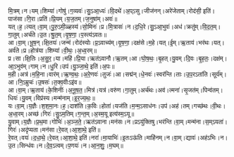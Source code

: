 

  
मि॒त्रम्।न।यम्।शिम्या॑।गोषु॑।ग॒व्यवः॑।सु॒ऽआ॒ध्यः॑।वि॒दथे॑।अ॒प्ऽसु।जीज॑नन्।अरे॑जेताम्।रोद॑सी॒ इति॑।पाज॑सा।गि॒रा।प्रति॑।प्रि॒यम्।य॒ज॒तम्।ज॒नुषा॑म्।अवः॑॥  
यत्।ह॒।त्यत्।वा॒म्।पु॒रु॒ऽमी॒ळ्हस्य॑।सो॒मिनः॑।प्र।मि॒त्रासः॑।न।द॒धि॒रे।सु॒ऽआ॒भुवः॑।अध॑।क्रतु॑म्।वि॒द॒त॒म्।गा॒तुम्।अर्च॑ते।उ॒त।श्रु॒त॒म्।वृ॒ष॒णा॒।प॒स्त्य॑ऽवतः॥  
आ।वा॒म्।भू॒ष॒न्।क्षि॒तयः॑।जन्म॑।रोद॑स्योः।प्र॒ऽवाच्य॑म्।वृ॒ष॒णा॒।दक्ष॑से।म॒हे।यत्।ई॒म्।ऋ॒ताय॑।भर॑थः।यत्।अर्व॑ते।प्र।होत्र॑या।शिम्या॑।वी॒थः॒।अ॒ध्व॒रम्॥  
प्र।सा।क्षि॒तिः।अ॒सु॒र॒।या।महि॑।प्रि॒या।ऋत॑ऽवानौ।ऋ॒तम्।आ।घो॒ष॒थः॒।बृ॒हत्।यु॒वम्।दि॒वः।बृ॒ह॒तः॒।दक्ष॑म्।आ॒ऽभुव॑म्।गाम्।न।धु॒रि।उप॑।यु॒ञ्जा॒थे॒ इति॑।अ॒पः॥  
म॒ही।अत्र॑।म॒हि॒ना।वार॑म्।ऋ॒ण्व॒थः॒।अ॒रे॒णवः॑।तुजः॑।आ।सद्म॑न्।धे॒नवः॑।स्वर॑न्ति।ताः।उ॒प॒रऽता॑ति।सूर्य॑म्।आ।नि॒ऽम्रुचः॑।उ॒षसः॑।त॒क्व॒वीःऽइ॑व॥  
आ।वा॒म्।ऋ॒ताय॑।के॒शिनीः॑।अ॒नू॒ष॒त॒।मित्र॑।यत्र॑।वरु॑ण।गा॒तुम्।अर्च॑थः।अव॑।त्मना॑।सृ॒जत॑म्।पिन्व॑तम्।धियः॑।यु॒वम्।विप्र॑स्य।मन्म॑नाम्।इ॒र॒ज्य॒थः॒॥  
यः।वा॒म्।य॒ज्ञैः।श॒श॒मा॒नः।ह॒।दाश॑ति।क॒विः।होता॑।यज॑ति।म॒न्म॒ऽसाध॑नः।उप॑।अह॑।तम्।गच्छ॑थः।वी॒थः।अ॒ध्व॒रम्।अच्छ॑।गिरः॑।सु॒ऽम॒तिम्।ग॒न्त॒म्।अ॒स्म॒यू इत्य॑स्म॒ऽयू॥  
यु॒वाम्।य॒ज्ञैः।प्र॒थ॒मा।गोभिः॑।अ॒ञ्ज॒ते॒।ऋत॑ऽवाना।मन॑सः।न।प्रऽयु॑क्तिषु।भर॑न्ति।वा॒म्।मन्म॑ना।स॒म्ऽयता॑।गिरः॑।अदृ॑प्यता।मन॑सा।रे॒वत्।आ॒शा॒थे॒ इति॑॥  
रे॒वत्।वयः॑।द॒धा॒थे॒।रे॒वत्।आ॒शा॒थे॒ इति॑।नरा॑।मा॒याभिः॑।इ॒तःऽऊ॑ति।माहि॑नम्।न।वा॒म्।द्यावः॑।अह॑ऽभिः।न।उ॒त।सिन्ध॑वः।न।दे॒व॒ऽत्वम्।प॒णयः॑।न।आ॒न॒शुः॒।म॒घम्॥  
